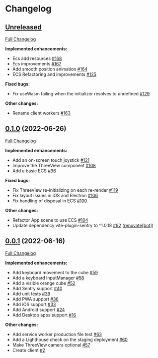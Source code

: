# Changelog

## [Unreleased](https://github.com/qendil/qendil/tree/HEAD)

[Full Changelog](https://github.com/qendil/qendil/compare/client/0.1.0...HEAD)

**Implemented enhancements:**

- Ecs add resources [\#168](https://github.com/qendil/qendil/pull/168)
- Ecs improvements [\#167](https://github.com/qendil/qendil/pull/167)
- Add smooth position animation [\#164](https://github.com/qendil/qendil/pull/164)
- ECS Refactoring and improvements [\#125](https://github.com/qendil/qendil/pull/125)

**Fixed bugs:**

- Fix useWasm failing when the initializer resolves to undefined [\#129](https://github.com/qendil/qendil/pull/129)

**Other changes:**

- Rename client workers [\#163](https://github.com/qendil/qendil/pull/163)

## [0.1.0](https://github.com/qendil/qendil/tree/client/0.1.0) (2022-06-26)

[Full Changelog](https://github.com/qendil/qendil/compare/client/0.0.1...client/0.1.0)

**Implemented enhancements:**

- Add an on-screen touch joystick [\#121](https://github.com/qendil/qendil/pull/121)
- Improve the ThreeView component [\#108](https://github.com/qendil/qendil/pull/108)
- Add a basic ECS [\#96](https://github.com/qendil/qendil/pull/96)

**Fixed bugs:**

- Fix ThreeView re-initializing on each re-render [\#119](https://github.com/qendil/qendil/pull/119)
- Fix layout issues in iOS and Electron [\#106](https://github.com/qendil/qendil/pull/106)
- Fix handling of disposal in ECS [\#100](https://github.com/qendil/qendil/pull/100)

**Other changes:**

- Refactor App scene to use ECS [\#104](https://github.com/qendil/qendil/pull/104)
- Update dependency vite-plugin-sentry to ^1.0.18 [\#92](https://github.com/qendil/qendil/pull/92) ([renovate[bot]](https://github.com/apps/renovate))

## [0.0.1](https://github.com/qendil/qendil/tree/client/0.0.1) (2022-06-16)

[Full Changelog](https://github.com/qendil/qendil/compare/9e10223cc8d159a918bdc781818249c84644e133...client/0.0.1)

**Implemented enhancements:**

- Add keyboard movement to the cube [\#59](https://github.com/qendil/qendil/pull/59)
- Add a keyboard InputManager [\#58](https://github.com/qendil/qendil/pull/58)
- Add a visible orange cube [\#52](https://github.com/qendil/qendil/pull/52)
- Add Sentry support [\#40](https://github.com/qendil/qendil/pull/40)
- Add unit tests [\#39](https://github.com/qendil/qendil/pull/39)
- Add PWA support [\#36](https://github.com/qendil/qendil/pull/36)
- Add iOS support [\#33](https://github.com/qendil/qendil/pull/33)
- Add Android support [\#24](https://github.com/qendil/qendil/pull/24)
- Add Desktop apps support [\#16](https://github.com/qendil/qendil/pull/16)

**Other changes:**

- Add service worker production file test [\#63](https://github.com/qendil/qendil/pull/63)
- Add a Lighthouse check on the staging deployment [\#60](https://github.com/qendil/qendil/pull/60)
- Make ThreeView camera optional [\#57](https://github.com/qendil/qendil/pull/57)
- Create client [\#2](https://github.com/qendil/qendil/pull/2)
